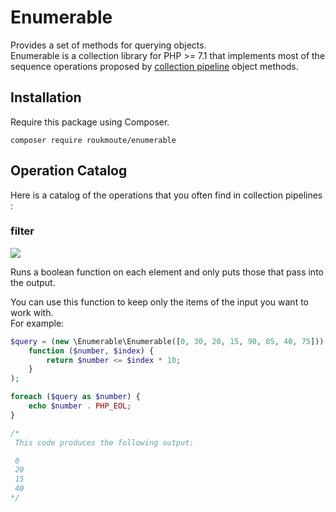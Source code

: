 # Enumerable

Provides a set of methods for querying objects.  
Enumerable is a collection library for PHP >= 7.1 that implements most of the sequence operations proposed by [collection pipeline](http://martinfowler.com/articles/collection-pipeline/) object methods.

## Installation
Require this package using Composer.

`composer require roukmoute/enumerable`

## Operation Catalog

Here is a catalog of the operations that you often find in collection pipelines :

### filter

![](https://martinfowler.com/articles/collection-pipeline/collection-pipeline/filter.png)

Runs a boolean function on each element and only puts those that pass into the 
output.

You can use this function to keep only the items of the input you want to work 
with.  
For example:

```php
$query = (new \Enumerable\Enumerable([0, 30, 20, 15, 90, 85, 40, 75]))->filter(
    function ($number, $index) {
        return $number <= $index * 10;
    }
);

foreach ($query as $number) {
    echo $number . PHP_EOL;
}

/*
 This code produces the following output:

 0
 20
 15
 40
*/
```
